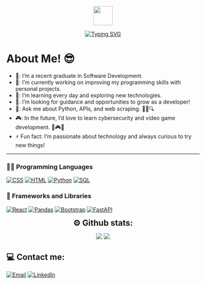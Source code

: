 <p align="center"><picture align="center"><img align="center" src = "https://github.com/7oSkaaa/7oSkaaa/blob/main/Images/about_me.gif?raw=true" width = 50px></picture></p>

<p align="center"><a href="https://github.com/shamimsikder"><img src="https://readme-typing-svg.demolab.com?font=Fira+Code&duration=6000&pause=1000&color=2AA889&center=true&vCenter=true&width=435&lines=Hi+There%2C+I'm+Camilo+Garces%F0%9F%91%8B" alt="Typing SVG" /></a></p>

<h1>About Me! 😎</h1>

- 🏫: I’m a recent graduate in Software Development.
- 🔭: I’m currently working on improving my programming skills with personal projects.
- 🌱: I’m learning every day and exploring new technologies.
- 🤔: I’m looking for guidance and opportunities to grow as a developer!
- 💬: Ask me about Python, APIs, and web scraping. 🐍🌐🔍
- 🎮: In the future, I’d love to learn cybersecurity and video game development. 🔐🎮✨
- ⚡ Fun fact: I’m passionate about technology and always curious to try new things!


<hr>

### 👨‍💻 Programming Languages

  <a href="https://github.com/search?q=user%3ADenverCoder1+is%3Arepo+language%3Acss"><img alt="CSS" src="https://img.shields.io/badge/CSS%20-%231572B6.svg?logo=css3&logoColor=white"></a>
    <a href="https://github.com/search?q=user%3ADenverCoder1+is%3Arepo+language%3Ahtml"><img alt="HTML" src="https://img.shields.io/badge/HTML%20-%23E34F26.svg?logo=html5&logoColor=white"></a>
    <a href="https://github.com/search?q=user%3ADenverCoder1+is%3Arepo+language%3Apython"><img alt="Python" src="https://img.shields.io/badge/Python%20-%2314354C.svg?logo=python&logoColor=white"></a>
    <a href="https://github.com/search?q=user%3ADenverCoder1+is%3Arepo+language%3Asql"><img alt="SQL" src="https://img.shields.io/badge/SQL%20-%23025E8C.svg?logo=amazon-dynamodb&logoColor=white"></a>

### 🧰 Frameworks and Libraries
<a href="#"><img alt="React" src="https://img.shields.io/badge/React-20232A?style=for-the-badge&logo=react&logoColor=61DAFB"></a>
<a href="#"><img alt="Pandas" src="https://img.shields.io/badge/Pandas%20-%23150458.svg?logo=pandas&logoColor=white"></a>
<a href="#"><img alt="Bootstrap" src="https://img.shields.io/badge/Bootstrap-563D7C?style=for-the-badge&logo=bootstrap&logoColor=white"></a>
<a href="#"><img alt="FastAPI" src="https://img.shields.io/badge/FastAPI-009688?style=for-the-badge&logo=fastapi&logoColor=white"></a>

<div align="center">
<h2 align="center" style="margin: 5px 10px;"> ⚙️ Github stats:</h2> 

[![](https://github-readme-stats.vercel.app/api?username=garcescamilo&show_icons=true&theme=tokyonight&hide_border=true&locale=en)](https://github.com/garcescamilo)
[![](https://github-readme-streak-stats.herokuapp.com/?user=garcescamilo&theme=material-palenight)](https://github.com/garcescamilo)
</div>

## 💻 Contact me:

[![Email](https://img.shields.io/badge/email-3DDC84?style=for-the-badge&logo=email&logoColor=white&labelColor=101010)](mailto:garcesbotero.camilo@gmail.com)
[![LinkedIn](https://img.shields.io/badge/linkedin-3DDC84?style=for-the-badge&logo=linkedin&logoColor=white&labelColor=101010)](https://www.linkedin.com/in/camilo-garcesbotero/)

    
